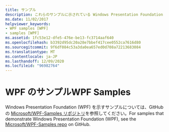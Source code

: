 ```yaml
---
title: サンプル
description: これらのサンプルに示されている Windows Presentation Foundation (WPF) の機能とオファリングについて見てみましょう。
ms.date: 11/02/2017
helpviewer_keywords:
- WPF samples [WPF]
- samples [WPF]
ms.assetid: 1fc53e12-dfe5-476e-be13-fc3714aaf640
ms.openlocfilehash: b3392d95dc20a28e7bbef417cee0552ca7616d80
ms.sourcegitcommit: 9f6df084c53a3da0ea657ed0d708a72213683084
ms.translationtype: MT
ms.contentlocale: ja-JP
ms.lasthandoff: 12/09/2020
ms.locfileid: "96982764"
---
```

# <a name="wpf-samples"></a><span data-ttu-id="0199a-103">WPF のサンプル</span><span class="sxs-lookup"><span data-stu-id="0199a-103">WPF Samples</span></span>

<span data-ttu-id="0199a-104">Windows Presentation Foundation (WPF) を示すサンプルについては、GitHub の [Microsoft/WPF-Samples リポジトリ](https://github.com/Microsoft/WPF-Samples)を参照してください。</span><span class="sxs-lookup"><span data-stu-id="0199a-104">For samples that demonstrate Windows Presentation Foundation (WPF), see the [Microsoft/WPF-Samples repo](https://github.com/Microsoft/WPF-Samples) on GitHub.</span></span>
